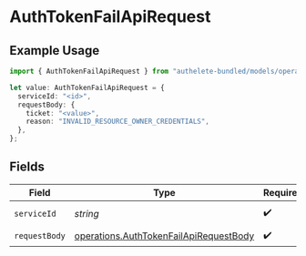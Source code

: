 # AuthTokenFailApiRequest

## Example Usage

```typescript
import { AuthTokenFailApiRequest } from "authelete-bundled/models/operations";

let value: AuthTokenFailApiRequest = {
  serviceId: "<id>",
  requestBody: {
    ticket: "<value>",
    reason: "INVALID_RESOURCE_OWNER_CREDENTIALS",
  },
};
```

## Fields

| Field                                                                                            | Type                                                                                             | Required                                                                                         | Description                                                                                      |
| ------------------------------------------------------------------------------------------------ | ------------------------------------------------------------------------------------------------ | ------------------------------------------------------------------------------------------------ | ------------------------------------------------------------------------------------------------ |
| `serviceId`                                                                                      | *string*                                                                                         | :heavy_check_mark:                                                                               | A service ID.                                                                                    |
| `requestBody`                                                                                    | [operations.AuthTokenFailApiRequestBody](../../models/operations/authtokenfailapirequestbody.md) | :heavy_check_mark:                                                                               | N/A                                                                                              |
